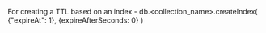 For creating a TTL based on an index - db.<collection_name>.createIndex( {"expireAt": 1}, {expireAfterSeconds: 0} )